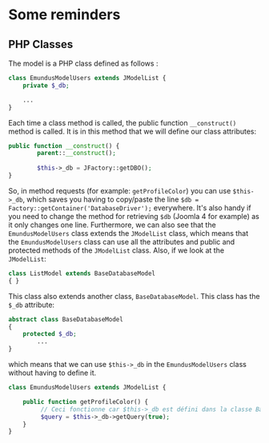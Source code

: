 # Some reminders

## PHP Classes
The model is a PHP class defined as follows :
```php
class EmundusModelUsers extends JModelList {
    private $_db;

    ...
}
```

Each time a class method is called, the public function `__construct()` method is called. It is in this method that we will define our class attributes:
```php
public function __construct() {
        parent::__construct();
        
        $this->_db = JFactory::getDBO();
}
```

So, in method requests (for example: `getProfileColor`) you can use `$this->_db`, which saves you having to copy/paste the line `$db = Factory::getContainer('DatabaseDriver');` everywhere. It's also handy if you need to change the method for retrieving `$db` (Joomla 4 for example) as it only changes one line.
Furthermore, we can also see that the `EmundusModelUsers` class extends the `JModelList` class, which means that the `EmundusModelUsers` class can use all the attributes and public and protected methods of the `JModelList` class.
Also, if we look at the `JModelList`:
```php
class ListModel extends BaseDatabaseModel
{ }
```
This class also extends another class, `BaseDatabaseModel`. This class has the `$_db` attribute:
```php
abstract class BaseDatabaseModel
{
    protected $_db;
        ...
}
```
which means that we can use `$this->_db` in the `EmundusModelUsers` class without having to define it.
```php
class EmundusModelUsers extends JModelList {

    public function getProfileColor() {
         // Ceci fonctionne car $this->_db est défini dans la classe BaseDatabaseModel
         $query = $this->_db->getQuery(true);
    }
}
```